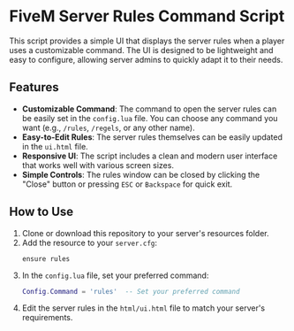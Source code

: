 # FiveM Server Rules Command Script

This script provides a simple UI that displays the server rules when a player uses a customizable command. The UI is designed to be lightweight and easy to configure, allowing server admins to quickly adapt it to their needs.

## Features
- **Customizable Command**: The command to open the server rules can be easily set in the `config.lua` file. You can choose any command you want (e.g., `/rules`, `/regels`, or any other name).
- **Easy-to-Edit Rules**: The server rules themselves can be easily updated in the `ui.html` file.
- **Responsive UI**: The script includes a clean and modern user interface that works well with various screen sizes.
- **Simple Controls**: The rules window can be closed by clicking the "Close" button or pressing `ESC` or `Backspace` for quick exit.

## How to Use
1. Clone or download this repository to your server's resources folder.
2. Add the resource to your `server.cfg`:
   ```
   ensure rules
   ```
3. In the `config.lua` file, set your preferred command:
   ```lua
   Config.Command = 'rules'  -- Set your preferred command
   ```
4. Edit the server rules in the `html/ui.html` file to match your server's requirements.
